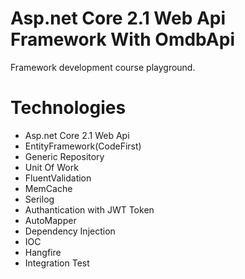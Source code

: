 
# Asp.net Core 2.1 Web Api Framework With OmdbApi
Framework development course playground.

# Technologies
- Asp.net Core 2.1 Web Api
- EntityFramework(CodeFirst)
- Generic Repository
- Unit Of Work
- FluentValidation
- MemCache
- Serilog
- Authantication with JWT Token
- AutoMapper
- Dependency Injection
- IOC
- Hangfire
- Integration Test
